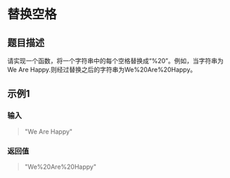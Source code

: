 # 替换空格
## 题目描述
请实现一个函数，将一个字符串中的每个空格替换成“%20”。例如，当字符串为We Are Happy.则经过替换之后的字符串为We%20Are%20Happy。
## 示例1
### 输入
> "We Are Happy"
### 返回值
> "We%20Are%20Happy"